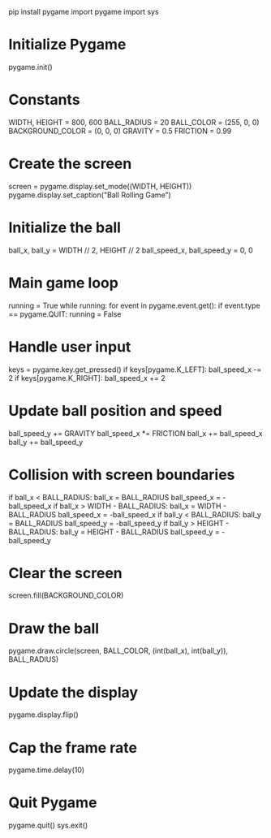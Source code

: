 pip install pygame
import pygame
import sys
# Initialize Pygame
pygame.init()
# Constants
WIDTH, HEIGHT = 800, 600
BALL_RADIUS = 20
BALL_COLOR = (255, 0, 0)
BACKGROUND_COLOR = (0, 0, 0)
GRAVITY = 0.5
FRICTION = 0.99
# Create the screen
screen = pygame.display.set_mode((WIDTH, HEIGHT))
pygame.display.set_caption("Ball Rolling Game")
# Initialize the ball
ball_x, ball_y = WIDTH // 2, HEIGHT // 2
ball_speed_x, ball_speed_y = 0, 0
# Main game loop
running = True
while running:
for event in pygame.event.get():
if event.type == pygame.QUIT:
running = False
# Handle user input
keys = pygame.key.get_pressed()
if keys[pygame.K_LEFT]:
ball_speed_x -= 2
if keys[pygame.K_RIGHT]:
ball_speed_x += 2
# Update ball position and speed
ball_speed_y += GRAVITY
ball_speed_x *= FRICTION
ball_x += ball_speed_x
ball_y += ball_speed_y
# Collision with screen boundaries
if ball_x < BALL_RADIUS:
ball_x = BALL_RADIUS
ball_speed_x = -ball_speed_x
if ball_x > WIDTH - BALL_RADIUS:
ball_x = WIDTH - BALL_RADIUS
ball_speed_x = -ball_speed_x
if ball_y < BALL_RADIUS:
ball_y = BALL_RADIUS
ball_speed_y = -ball_speed_y
if ball_y > HEIGHT - BALL_RADIUS:
ball_y = HEIGHT - BALL_RADIUS
ball_speed_y = -ball_speed_y
# Clear the screen
screen.fill(BACKGROUND_COLOR)
# Draw the ball
pygame.draw.circle(screen, BALL_COLOR, (int(ball_x), int(ball_y)), BALL_RADIUS)
# Update the display
pygame.display.flip()
# Cap the frame rate
pygame.time.delay(10)
# Quit Pygame
pygame.quit()
sys.exit()
